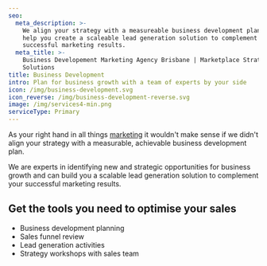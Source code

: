 ```yaml
---
seo:
  meta_description: >-
    We align your strategy with a measureable business development plan. Let us
    help you create a scaleable lead generation solution to complement your
    successful marketing results.
  meta_title: >-
    Business Developement Marketing Agency Brisbane | Marketplace Strategy
    Solutions
title: Business Development
intro: Plan for business growth with a team of experts by your side
icon: /img/business-development.svg
icon_reverse: /img/business-development-reverse.svg
image: /img/services4-min.png
serviceType: Primary
---
```

As your right hand in all things [marketing](https://marketplacestrategysolutions.com.au/) it wouldn't make sense if we didn't
align your strategy with a measurable, achievable business development plan.

We are experts in identifying new and strategic opportunities for business
growth and can build you a scalable lead generation solution to complement your
successful marketing results.

## Get the tools you need to optimise your sales

* Business development planning
* Sales funnel review
* Lead generation activities
* Strategy workshops with sales team
